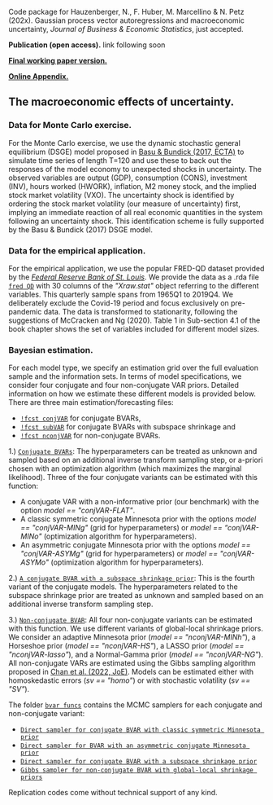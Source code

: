 Code package for Hauzenberger, N., F. Huber, M. Marcellino & N. Petz (202x). Gaussian process vector autoregressions and macroeconomic uncertainty, *Journal of Business & Economic Statistics*, just accepted.

**Publication (open access).** link following soon

[**Final working paper version.**](https://www.dropbox.com/scl/fi/07qcpbq3049zg47cqw3ny/HHMP_JBES_GPVAR-finalwp.pdf?rlkey=l5aopxlbeh7kiwhi41ycbwy3m&dl=0)

[**Online Appendix.**](https://www.dropbox.com/scl/fi/w6o64l6k9wpyjjf9y1u5d/HHMP_JBES_GPVAR-appendix.pdf?rlkey=yfrj506lojz11q93yci68k26c&dl=0)

## The macroeconomic effects of uncertainty.

### Data for Monte Carlo exercise.
For the Monte Carlo exercise, we use the dynamic stochastic general equilibrium (DSGE) model proposed in [Basu & Bundick (2017, ECTA)](https://doi.org/10.3982/ECTA13960) to simulate time series of length T=120 and use these to back out the responses of the model economy to unexpected shocks in uncertainty. The observed variables are output (GDP), consumption (CONS), investment (INV), hours worked (HWORK), inflation, M2 money stock, and the implied stock market volatility (VXO). The uncertainty shock is identified by ordering the stock market volatility (our measure of uncertainty) first, implying an immediate reaction of all real economic quantities in the system following an uncertainty shock. This identification scheme is fully supported by the Basu & Bundick (2017) DSGE model. 

### Data for the empirical application. 
For the empirical application, we use the popular FRED-QD dataset provided by the [*Federal Reserve Bank of St. Louis*](https://research.stlouisfed.org/econ/mccracken/fred-databases/). We provide the data as a .rda file [`fred QD`](./fred_data/fred_QD.rda) with 30 columns of the *"Xraw.stat"* object referring to the different variables. This quarterly sample spans from 1965Q1 to 2019Q4. We deliberately exclude the Covid-19 period and focus exclusively on pre-pandemic data. The data is transformed to stationarity, following the suggestions of McCracken and Ng (2020). Table 1 in Sub-section 4.1 of the book chapter shows the set of variables included for different model sizes.

### Bayesian estimation. 
For each model type, we specify an estimation grid over the full evaluation sample and the information sets. In terms of model specifications, we consider four conjugate and four non-conjugate VAR priors. Detailed information on how we estimate these different models is provided below. There are three main estimation/forecasting files: 

* [`!fcst conjVAR`](!fcst_conjVAR.R) for conjugate BVARs, 
* [`!fcst subVAR`](!!fcst_subVAR.R) for conjugate BVARs with subspace shrinkage and
* [`!fcst nconjVAR`](!fcst_nconjVAR.R) for non-conjugate BVARs.

1.) [`Conjugate BVARs`](!fcst_conjVAR.R): The hyperparameters can be treated as unknown and sampled based on an additional inverse transform sampling step, or a-priori chosen with an optimization algorithm (which maximizes the marginal likelihood). Three of the four conjugate variants can be estimated with this function:   

  * A conjugate VAR with a non-informative prior (our benchmark) with the option *model == "conjVAR-FLAT"*.
  * A classic symmetric conjugate Minnesota prior with the options *model == "conjVAR-MINg"* (grid for hyperparameters) or *model == “conjVAR-MINo"* (optimization algorithm for hyperparameters).
  * An asymmetric conjugate Minnesota prior with the options *model == "conjVAR-ASYMg"* (grid for hyperparameters) or *model == "conjVAR-ASYMo"* (optimization algorithm for hyperparameters).

2.) [`A conjugate BVAR with a subspace shrinkage prior`](!!fcst_subVAR.R): This is the fourth variant of the conjugate models. The hyperparameters related to the subspace shrinkage prior are treated as unknown and sampled based on an additional inverse transform sampling step.

3.) [`Non-conjugate BVAR`](!fcst_nconjVAR.R): All four non-conjugate variants can be estimated with this function. We use different variants of global-local shrinkage priors. We consider an adaptive Minnesota prior (*model == "nconjVAR-MINh"*), a Horseshoe prior (*model == "nconjVAR-HS"*), a LASSO prior (*model == "nconjVAR-lasso"*), and a Normal-Gamma prior (*model == "nconjVAR-NG"*). All non-conjugate VARs are estimated using the Gibbs sampling algorithm proposed in [Chan et al. (2022, JoE)](https://doi.org/10.1016/j.jeconom.2021.11.010). Models can be estimated either with homoskedastic errors (*sv == "homo"*) or with stochastic volatility (*sv == "SV"*).

The folder [`bvar funcs`](./bvar_funcs/) contains the MCMC samplers for each conjugate and non-conjugate variant:

* [`Direct sampler for conjugate BVAR with classic symmetric Minnesota prior`](./bvar_funcs/conjVARstd_func.R) 
* [`Direct sampler for BVAR with an asymmetric conjugate Minnesota prior`](./bvar_funcs/conjVARasym_func.R)
* [`Direct sampler for conjugate BVAR with a subspace shrinkage prior`](./bvar_funcs/conjVARsub_func.R)
* [`Gibbs sampler for non-conjugate BVAR with global-local shrinkage priors`](./bvar_funcs/nconjVAR_func.R)


Replication codes come without technical support of any kind.
